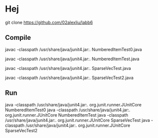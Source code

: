 # Hej
git clone https://github.com/02alexliu/labb6

## Compile
javac -classpath /usr/share/java/junit4.jar:.  NumberedItemTest0.java

javac -classpath /usr/share/java/junit4.jar:.  NumberedItemTest.java

javac -classpath /usr/share/java/junit4.jar:.  SparseVecTest.java

javac -classpath /usr/share/java/junit4.jar:.  SparseVecTest2.java


## Run
java -classpath /usr/share/java/junit4.jar:.  org.junit.runner.JUnitCore  NumberedItemTest0
java -classpath /usr/share/java/junit4.jar:.  org.junit.runner.JUnitCore  NumberedItemTest
java -classpath /usr/share/java/junit4.jar:.  org.junit.runner.JUnitCore  SparseVecTest
java -classpath /usr/share/java/junit4.jar:.  org.junit.runner.JUnitCore  SparseVecTest2
